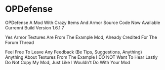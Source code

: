 # OPDefense
OPDefense A Mod With Crazy Items And Armor
Source Code Now Available
Currennt Build Version 1.6.1.7

Yes Armor Textures Are From The Example Mod, Already Credited For The Forum Thread

Feel Free To Leave Any Feedback (Be Tips, Suggestions, Anything)
Anything About Textures From The Example I DO NOT Want To Hear
Lastly Do Not Copy My Mod, Just Like I Wouldn't Do With Your Mod
